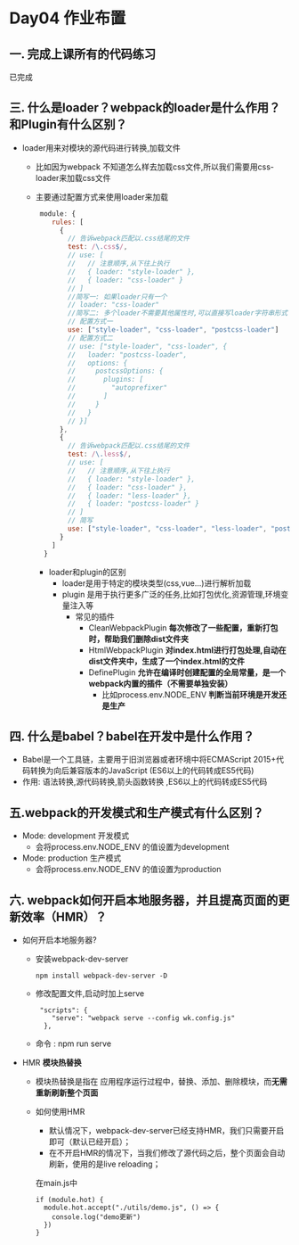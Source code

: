 # Day04 作业布置

## 一. 完成上课所有的代码练习

已完成







## 三. 什么是loader？webpack的loader是什么作用？和Plugin有什么区别？

* loader用来对模块的源代码进行转换,加载文件

  * 比如因为webpack 不知道怎么样去加载css文件,所以我们需要用css-loader来加载css文件

  * 主要通过配置方式来使用loader来加载

    ```js
     module: {
        rules: [
          {
            // 告诉webpack匹配以.css结尾的文件
            test: /\.css$/,
            // use: [
            //   // 注意顺序,从下往上执行
            //   { loader: "style-loader" },
            //   { loader: "css-loader" }
            // ]
            //简写一: 如果loader只有一个
            // loader: "css-loader"
            //简写二: 多个loader不需要其他属性时,可以直接写loader字符串形式
            // 配置方式一
            use: ["style-loader", "css-loader", "postcss-loader"]
            // 配置方式二
            // use: ["style-loader", "css-loader", {
            //   loader: "postcss-loader",
            //   options: {
            //     postcssOptions: {
            //       plugins: [
            //         "autoprefixer"
            //       ]
            //     }
            //   }
            // }]
          },
          {
            // 告诉webpack匹配以.css结尾的文件
            test: /\.less$/,
            // use: [
            //   // 注意顺序,从下往上执行
            //   { loader: "style-loader" },
            //   { loader: "css-loader" },
            //   { loader: "less-loader" },
            //   { loader: "postcss-loader" }
            // ]
            // 简写
            use: ["style-loader", "css-loader", "less-loader", "postcss-loader"],
          }
        ]
      }
    ```

    * loader和plugin的区别
      * loader是用于特定的模块类型(css,vue...)进行解析加载
      * plugin 是用于执行更多广泛的任务,比如打包优化,资源管理,环境变量注入等
        * 常见的插件
          * CleanWebpackPlugin  **每次修改了一些配置，重新打包时，帮助我们删除dist文件夹**
          * HtmlWebpackPlugin   **对index.html进行打包处理,自动在dist文件夹中，生成了一个index.html的文件**
          * DefinePlugin   **允许在编译时创建配置的全局常量，是一个webpack内置的插件（不需要单独安装）**
            * 比如process.env.NODE_ENV  **判断当前环境是开发还是生产**





## 四. 什么是babel？babel在开发中是什么作用？

* Babel是一个工具链，主要用于旧浏览器或者环境中将ECMAScript 2015+代码转换为向后兼容版本的JavaScript (ES6以上的代码转成ES5代码)
* 作用: 语法转换,源代码转换,箭头函数转换 ,ES6以上的代码转成ES5代码





## 五.webpack的开发模式和生产模式有什么区别？

* Mode: development   开发模式
  * 会将process.env.NODE_ENV 的值设置为development
* Mode: production  生产模式
  * 会将process.env.NODE_ENV 的值设置为production





## 六. webpack如何开启本地服务器，并且提高页面的更新效率（HMR）？

* 如何开启本地服务器?

  * 安装webpack-dev-server

    ```
    npm install webpack-dev-server -D
    
    ```

  * 修改配置文件,启动时加上serve

    ```
     "scripts": {
        "serve": "webpack serve --config wk.config.js"
      },
    ```

  * 命令 : npm run serve

* HMR   **模块热替换**

  * 模块热替换是指在 应用程序运行过程中，替换、添加、删除模块，而**无需重新刷新整个页面**

  * 如何使用HMR

    * 默认情况下，webpack-dev-server已经支持HMR，我们只需要开启即可（默认已经开启）； 
    *  在不开启HMR的情况下，当我们修改了源代码之后，整个页面会自动刷新，使用的是live reloading；

    在main.js中

    ```
    if (module.hot) {
      module.hot.accept("./utils/demo.js", () => {
        console.log("demo更新")
      })
    }
    ```

    



















































